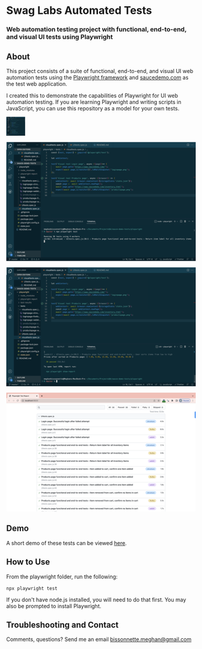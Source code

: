 # Swag Labs Automated Tests
### Web automation testing project with functional, end-to-end, and visual UI tests using Playwright

## About
This project consists of a suite of functional, end-to-end, and visual UI web automation tests using the [Playwright framework](https://playwright.dev/) and [saucedemo.com](https://www.saucedemo.com) as the test web application. 

I created this to demonstrate the capabilities of Playwright for UI web automation testing. If you are learning Playwright and writing scripts in JavaScript, you can use this repository as a model for your own tests.


<img src="mb-playwright-saucedemo1.png" alt="Sauce Demo Tests Functional" width="50" height="50" title="Sauce Demo: Functional UI Tests">

![Sauce Demo Tests VisualUI](mb-playwright-saucedemo2.png "Sauce Demo: Visual UI Tests")

![Sauce Demo Tests Passed](mb-playwright-saucedemo3.png "Sauce Demo Tests: Passed")

![Sauce Demo Tests Report](mb-playwright-saucedemo4.png "Sauce Demo Tests: Report")

## Demo
A short demo of these tests can be viewed [here](https://youtu.be/gJvFYZlOESA).

## How to Use

From the playwright folder, run the following:

```
npx playwright test
```

If you don't have node.js installed, you will need to do that first. You may also be prompted to install Playwright.

## Troubleshooting and Contact

Comments, questions? Send me an email [bissonnette.meghan@gmail.com](mailto:bissonnette.meghan@gmail.com)

